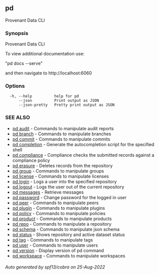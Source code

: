 ## pd

Provenant Data CLI

### Synopsis

Provenant Data CLI

To view additional documentation use:

"pd docs --serve"

and then navigate to http://localhost:6060


### Options

```
  -h, --help          help for pd
      --json          Print output as JSON
      --json-pretty   Pretty print output as JSON
```

### SEE ALSO

* [pd audit](/docs/commands/pd_audit.html)	 - Commands to manipulate audit reports
* [pd branch](/docs/commands/pd_branch.html)	 - Commands to manipulate branches
* [pd commit](/docs/commands/pd_commit.html)	 - Commands to manipulate commits
* [pd completion](/docs/commands/pd_completion.html)	 - Generate the autocompletion script for the specified shell
* [pd compliance](/docs/commands/pd_compliance.html)	 - Compliance checks the submitted records against a compliance policy
* [pd erasure](/docs/commands/pd_erasure.html)	 - Deletes records from the repository
* [pd group](/docs/commands/pd_group.html)	 - Commands to manipulate groups
* [pd license](/docs/commands/pd_license.html)	 - Commands to manipulate licenses
* [pd login](/docs/commands/pd_login.html)	 - Logs a user into the specified repository
* [pd logout](/docs/commands/pd_logout.html)	 - Logs the user out of the current repository
* [pd messages](/docs/commands/pd_messages.html)	 - Retrieve messages
* [pd password](/docs/commands/pd_password.html)	 - Change password for the logged in user
* [pd peer](/docs/commands/pd_peer.html)	 - Commands to manipulate peers
* [pd plugin](/docs/commands/pd_plugin.html)	 - Commands to manipulate plugins
* [pd policy](/docs/commands/pd_policy.html)	 - Commands to manipulate policies
* [pd product](/docs/commands/pd_product.html)	 - Commands to manipulate products
* [pd repo](/docs/commands/pd_repo.html)	 - Commands to manipulate a repository
* [pd schema](/docs/commands/pd_schema.html)	 - Commands to manipulate json schema
* [pd status](/docs/commands/pd_status.html)	 - Shows repository and active dataset status
* [pd tag](/docs/commands/pd_tag.html)	 - Commands to manipulate tags
* [pd user](/docs/commands/pd_user.html)	 - Commands to manipulate users
* [pd version](/docs/commands/pd_version.html)	 - Display version of pd command
* [pd workspace](/docs/commands/pd_workspace.html)	 - Commands to manipulate workspaces

###### Auto generated by spf13/cobra on 25-Aug-2022
